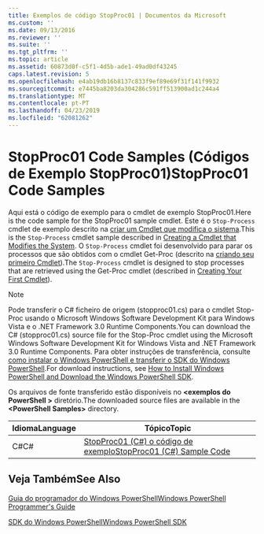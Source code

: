```yaml
---
title: Exemplos de código StopProc01 | Documentos da Microsoft
ms.custom: ''
ms.date: 09/13/2016
ms.reviewer: ''
ms.suite: ''
ms.tgt_pltfrm: ''
ms.topic: article
ms.assetid: 60873d0f-c5f1-4d5b-ade1-49ad0df43245
caps.latest.revision: 5
ms.openlocfilehash: e4ab19db16b8137c833f9ef89e69f31f141f9932
ms.sourcegitcommit: e7445ba8203da304286c591ff513900ad1c244a4
ms.translationtype: MT
ms.contentlocale: pt-PT
ms.lasthandoff: 04/23/2019
ms.locfileid: "62081262"
---
```

# <a name="stopproc01-code-samples"></a><span data-ttu-id="50327-102">StopProc01 Code Samples (Códigos de Exemplo StopProc01)</span><span class="sxs-lookup"><span data-stu-id="50327-102">StopProc01 Code Samples</span></span>

<span data-ttu-id="50327-103">Aqui está o código de exemplo para o cmdlet de exemplo StopProc01.</span><span class="sxs-lookup"><span data-stu-id="50327-103">Here is the code sample for the StopProc01 sample cmdlet.</span></span> <span data-ttu-id="50327-104">Este é o `Stop-Process` cmdlet de exemplo descrito na [criar um Cmdlet que modifica o sistema](../cmdlet/creating-a-cmdlet-that-modifies-the-system.md).</span><span class="sxs-lookup"><span data-stu-id="50327-104">This is the `Stop-Process` cmdlet sample described in [Creating a Cmdlet that Modifies the System](../cmdlet/creating-a-cmdlet-that-modifies-the-system.md).</span></span> <span data-ttu-id="50327-105">O `Stop-Process` cmdlet foi desenvolvido para parar os processos que são obtidos com o cmdlet Get-Proc (descrito na [criando seu primeiro Cmdlet](../cmdlet/creating-a-cmdlet-without-parameters.md)).</span><span class="sxs-lookup"><span data-stu-id="50327-105">The `Stop-Process` cmdlet is designed to stop processes that are retrieved using the Get-Proc cmdlet (described in [Creating Your First Cmdlet](../cmdlet/creating-a-cmdlet-without-parameters.md)).</span></span>

> [!NOTE]
> <span data-ttu-id="50327-106">Pode transferir o C# ficheiro de origem (stopproc01.cs) para o cmdlet Stop-Proc usando o Microsoft Windows Software Development Kit para Windows Vista e o .NET Framework 3.0 Runtime Components.</span><span class="sxs-lookup"><span data-stu-id="50327-106">You can download the C# (stopproc01.cs) source file for the Stop-Proc cmdlet using the Microsoft Windows Software Development Kit for Windows Vista and .NET Framework 3.0 Runtime Components.</span></span> <span data-ttu-id="50327-107">Para obter instruções de transferência, consulte [como instalar o Windows PowerShell e transferir o SDK do Windows PowerShell](/powershell/developer/installing-the-windows-powershell-sdk).</span><span class="sxs-lookup"><span data-stu-id="50327-107">For download instructions, see [How to Install Windows PowerShell and Download the Windows PowerShell SDK](/powershell/developer/installing-the-windows-powershell-sdk).</span></span>
>
> <span data-ttu-id="50327-108">Os arquivos de fonte transferido estão disponíveis no  **\<exemplos do PowerShell >** diretório.</span><span class="sxs-lookup"><span data-stu-id="50327-108">The downloaded source files are available in the **\<PowerShell Samples>** directory.</span></span>

|<span data-ttu-id="50327-109">Idioma</span><span class="sxs-lookup"><span data-stu-id="50327-109">Language</span></span>|<span data-ttu-id="50327-110">Tópico</span><span class="sxs-lookup"><span data-stu-id="50327-110">Topic</span></span>|
|--------------|-----------|
|<span data-ttu-id="50327-111">C#</span><span class="sxs-lookup"><span data-stu-id="50327-111">C#</span></span>|[<span data-ttu-id="50327-112">StopProc01 (C#) o código de exemplo</span><span class="sxs-lookup"><span data-stu-id="50327-112">StopProc01 (C#) Sample Code</span></span>](./stopproc01-csharp-sample-code.md)|

## <a name="see-also"></a><span data-ttu-id="50327-113">Veja Também</span><span class="sxs-lookup"><span data-stu-id="50327-113">See Also</span></span>

[<span data-ttu-id="50327-114">Guia do programador do Windows PowerShell</span><span class="sxs-lookup"><span data-stu-id="50327-114">Windows PowerShell Programmer's Guide</span></span>](./windows-powershell-programmer-s-guide.md)

[<span data-ttu-id="50327-115">SDK do Windows PowerShell</span><span class="sxs-lookup"><span data-stu-id="50327-115">Windows PowerShell SDK</span></span>](../windows-powershell-reference.md)